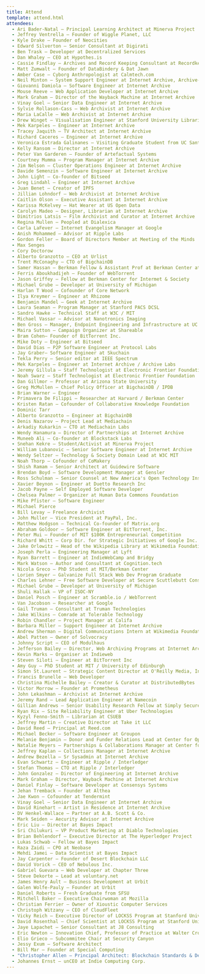 ```yaml
---
title: Attend
template: attend.html
attendees:
  - Ari Bader-Natal — Principal Learning Architect at Minerva Project
  - Jeffrey Ventrella — Founder of Wiggle Planet, LLC
  - Kyle Drake — Founder of Neocities
  - Edward Silverton — Senior Consultant at Digirati
  - Ben Trask — Developer at Decentralized Services
  - Dan Whaley — CEO at Hypothes.is
  - Cassie Findlay — Archives and Record Keeping Consultant at Recordkeeping Innovation
  - Matt Zumwalt — Founder of DataBindery & Dat Jawn
  - Amber Case — Cyborg Anthropologist at Calmtech.com
  - Neil Minton — System Support Engineer at Internet Archive, Archive-It
  - Giovanni Damiola — Software Engineer at Internet Archive
  - Mouse Reeve — Web Application Developer at Internet Archive
  - Mark Graham — Director of the Wayback Machine at Internet Archive
  - Vinay Goel — Senior Data Engineer at Internet Archive
  - Sylvie Rollason-Cass — Web Archivist at Internet Archive
  - Maria LaCalle — Web Archivist at Internet Archive
  - Drew Winget — Visualisation Engineer at Stanford University Libraries
  - Mek Karpeles — Engineer at Internet Archive
  - Tracey Jaquith — TV Architect at Internet Archive
  - Richard Caceres — Engineer at Internet Archive
  - Veronica Estrada Galinanes — Visiting Graduate Student from UC Santa Cruz
  - Kelly Ransom — Director at Internet Archive
  - Peter Van Garderen — Founder of Artefactual Systems
  - Courtney Mumma — Program Manager at Internet Archive
  - Jim Nelson — Cluster Operations Engineer at Internet Archive
  - Davide Semenzin — Software Engineer at Internet Archive
  - John Light — Co-founder of Bitseed
  - Greg Lindahl — Engineer at Internet Archive
  - Juan Benet — Creator of IPFS
  - Jillian Lohndorf — Web Archivist at Internet Archive
  - Caitlin Olson — Executive Assistant at Internet Archive
  - Karissa McKelvey — Hat Wearer at US Open Data
  - Carolyn Madeo — Designer, Librarian at Internet Archive
  - Dimitrios Latsis — Film Archivist and Curator at Internet Archive
  - Regina Mullen — Peopled at Dialexica
  - Carla LaFever — Internet Evangelism Manager at Google
  - Anish Mohammed — Advisor at Ripple Labs
  - Gordon Feller — Board of Directors Member at Meeting of the Minds
  - Max Senges
  - Cory Doctorow
  - Alberto Granzotto — CEO at Urlist
  - Trent McConaghy — CTO of BigchainDB
  - Samer Hassan — Berkman Fellow & Assistant Prof at Berkman Center at Harvard & Univ. Complutense Madrid
  - Ferris Aboukhadijeh — Founder of WebTorrent
  - Jason Griffey — Fellow at Berkman Center for Intermet & Society
  - Michael Grube — Developer at University of Michigan
  - Harlan T Wood — Cofounder of Core Network
  - Ilya Kreymer — Engineer at Rhizome
  - Benjamin Mandel — Geek at Internet Archive
  - Laura Seaman — Program Manager at Stanford PACS DCSL
  - Sandro Hawke — Technical Staff at W3C / MIT
  - Michael Vassar — Advisor at Nanotronics Imaging
  - Ben Gross — Manager, Endpoint Engineering and Infrastructure at UC Berkeley
  - Maira Sutton — Campaign Organizer at Shareable
  - Bram Cohen— Founder of BitTorrent Inc.
  - Mike Doty — Engineer at Bitseed
  - David Dias — P2P Software Engineer at Protocol Labs
  - Jay Graber— Software Engineer at Skuchain
  - Tekla Perry — Senior editor at IEEE Spectrum
  - Mek Karpeles — Engineer at Internet Archive / Archive Labs
  - Jeremy Gillula — Staff Technologist at Electronic Frontier Foundation
  - Noah Swarz — Staff Technologist at Electronic Frontier Foundation
  - Dan Gillmor — Professor at Arizona State University
  - Greg McMullen — Chief Policy Officer at BigchainDB / IPDB
  - Brian Warner — Engineer
  - Primavera De Filippi — Researcher at Harvard / Berkman Center
  - Kristen Ratan — Cofounder of Collaborative Knowledge Foundation
  - Dominic Tarr
  - Alberto Granzotto — Engineer at BigchainDB
  - Denis Nazarov — Project Lead at Mediachain
  - Arkadiy Kukarkin — CTO at Mediachain Labs
  - Wendy Hanamura — Director of Partnerships at Internet Archive
  - Muneeb Ali — Co-founder at Blockstack Labs
  - Snehan Kekre — Student/Activist at Minerva Project
  - William Lubanovic — Senior Software Engineer at Internet Archive
  - Wendy Seltzer — Technology & Society Domain Lead at W3C MIT
  - Noah Thorp — Cofounder of CoMakery
  - Shish Ramam — Senior Architect at Guidewire Software
  - Brendan Boyd — Software Development Manager at Gensler
  - Ross Schulman — Senior Counsel at New America's Open Technology Institute
  - Xavier Beynon — Engineer at Duetto Research Inc
  - Jacob Payne — Self Employed Software Developer
  - Chelsea Palmer — Organizer at Human Data Commons Foundation
  - Mike Pfister — Software Engineer
  - Michael Pierce
  - Bill Levay — Freelance Archivist
  - John Muller — Vice President at PayPal, Inc.
  - Matthew Hodgson — Technical Co-founder of Matrix.org
  - Abraham Goldoor — Software Engineer at BitTorrent, Inc.
  - Peter Mui — Founder of MIT $100K Entrepreneurial Competition
  - Richard Whitt – Corp Dir. for Strategic Initiatives of Google Inc.
  - Jake Orlowitz — Head of the Wikipedia Library at Wikimedia Foundation
  - Joseph Perla — Engineering Manager at Lyft
  - Ryan Barrett — Engineer at IndieWebCamp and Bridgy
  - Mark Watson — Author and Consultant at Cognition.tech
  - Nicola Greco — PhD Student at MIT/Berkman Center
  - Lorien Smyer — Galvanize Full Stack Web Dev Program Graduate
  - Charles Lehner — Free Software Developer at Secure Scuttlebutt Consortium
  - Michael Grube — Developer at University of Michigan
  - Shuli Hallak — VP of ISOC-NY
  - Daniel Posch — Engineer at Scramble.io / WebTorrent
  - Van Jacobson — Researcher at Google
  - Gail Truman — Consultant at Truman Technologies
  - Jake Wilkins — Comrade at Tolerable Technology
  - Robin Chandler — Project Manager at Califa
  - Barbara Miller — Support Engineer at Internet Archive
  - Andrew Sherman — Digital Communications Intern at Wikimedia Foundation
  - Abel Patten — Owner of Solvocracy
  - Johnny Script — CEO of Modulhaus
  - Jefferson Bailey — Director, Web Archiving Programs at Internet Archive
  - Kevin Marks — Organiser at Indieweb
  - Steven Siloti — Engineer at BitTorrent Inc
  - Amy Guy — PhD Student at MIT / University of Edinburgh
  - Simon St.Laurent — Strategic Content Director at O'Reilly Media, Inc.
  - Francis Brunelle — Web Developer
  - Christina Michelle Bailey — Creator & Curator at DistributedBytes
  - Victor Morrow — Founder at Prometheus
  - John Lekashman — Archivist at Internet Archive
  - Jeremy Rand — Lead Application Engineer at Namecoin
  - Gillian Andrews — Senior Usability Research Fellow at Simply Secure
  - Ryan Rix — Site Reliability Engineer at Uber Technologies
  - Kyzyl Fenno-Smith — Librarian at CSUEB
  - Jeffrey Martin — Creative Director at Take it LLC
  - David Reed — Principal at Reed.com
  - Michael Becker — Software Engineer at Groupon
  - Melanie Benjamin — Donor and Funder Relations Lead at Center for Open Science
  - Natalie Meyers — Partnerships & Collaborations Manager at Center for Open Science
  - Jeffrey Kaplan — Collections Manager at Internet Archive
  - Andrew Bezella — Sr Sysadmin at Internet Archive
  - Evan Schwartz — Engineer at Ripple / Interledger
  - Stefan Thomas — CTO at Ripple / Interledger
  - John Gonzalez — Director of Engineering at Internet Archive
  - Mark Graham — Director, Wayback Machine at Internet Archive
  - Daniel Finlay — Software Developer at Consensys Systems
  - Jehan Tremback — Founder at Althea
  - Jae Kwon — Cofounder at Tendermint
  - Vinay Goel — Senior Data Engineer at Internet Archive
  - David Rinehart — Artist in Residence at Internet Archive
  - DV Henkel-Wallace — Partner at A.B. Scott & Co.
  - Mark Seiden — Aecurity Advisor at Internet Archive
  - Eric Liu — Director at Bayes Impact
  - Sri Chilukuri — VP Product Marketing at Diablo Technologies
  - Brian Behlendorf — Executive Director at The Hyperledger Project
  - Lukas Schwab — Fellow at Bayes Impact
  - Raza Zaidi — CPO at Neobase
  - Mehdi Jamei — Data Scientist at Bayes Impact
  - Jay Carpenter — Founder of Desert Blockchain LLC
  - David Vorick — CEO of Nebulous Inc.
  - Gabriel Guevara — Web Developer at Chapter Three
  - Steve Dekorte — Lead at voluntary.net
  - James Henry Ault — Business Development at Urbit
  - Galen Wolfe-Pauly — Founder at Urbit
  - Daniel Roberts — Fresh Graduate from SFSU
  - Mitchell Baker — Executive Chairwoman at Mozilla
  - Christian Ferrier — Owner of Xioustic Computer Services
  - Christoph Witzany — CEO of CloudFleet
  - Vicky Reich — Executive Director of LOCKSS Program at Stanford University Libraries
  - David Rosenthal — Chief Scientist at LOCKSS Program at Stanford University Libraries
  - Jaye Lapachet — Senior Consultant at J8 Consulting
  - Eric Newton — Innovation Chief, Professor of Practice at Walter Cronkite School of Journalism and Mass Communication, Univ AZ
  - Elio Grieco — Subcommitee Chair at Security Canyon
  - Jessy Exum — Software Architect
  - Bill Mar — Founder at Special Computing
  - "Christopher Allen — Principal Architect: Blockchain Standards & Decent at Blockstream"
  - Johannes Ernst — unCEO at Indie Computing Corp.
---
```

